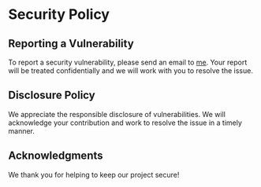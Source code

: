# Security Policy

## Reporting a Vulnerability

To report a security vulnerability, please send an email to [me](mailto:niviciusdev@gmail.com). Your report will be treated confidentially and we will work with you to resolve the issue.

## Disclosure Policy

We appreciate the responsible disclosure of vulnerabilities. We will acknowledge your contribution and work to resolve the issue in a timely manner.

## Acknowledgments

We thank you for helping to keep our project secure!
